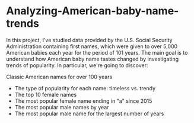 # Analyzing-American-baby-name-trends

In this project, I've studied data provided by the U.S. Social Security Administration containing first names, which were given to over 5,000 American babies each year for the period of 101 years. The main goal is to understand how American baby name tastes changed by investigating trends of popularity. In particular, we're going to discover:

Classic American names for over 100 years
- The type of popularity for each name: timeless vs. trendy
- The top 10 female names
- The most popular female name ending in "a" since 2015
- The most popular male names by year
- The most popular male name for the largest number of years
